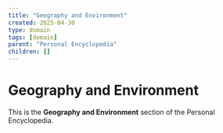 ```yaml
---
title: "Geography and Environment"
created: 2025-04-30
type: domain
tags: [domain]
parent: "Personal Encyclopedia"
children: []
---
```


# Geography and Environment

This is the **Geography and Environment** section of the Personal Encyclopedia.
